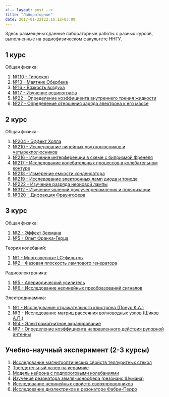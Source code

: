 ```yaml
---
<!-- layout: post -->
title: "Лабораторные"
date: 2017-01-22T22:16:12+03:00
---
```


Здесь размещены сданные лабораторные работы с разных курсов, выполненные на радиофизическом факультете ННГУ. 


## 1 курс
Общая физика:

1. [№110 - Гироскоп](/lab_pdf/1/110-giroskop.pdf)
1. [№13 - Маятник Обербека](/lab_pdf/1/13-mayatnik_oberbeka.pdf)
1. [№16 - Вязкость воздуха](/lab_pdf/1/16-vyazkostj_vozduha.pdf)
1. [№17 - Изучение осцилографа](/lab_pdf/1/17-izuchenie_oscilografa.pdf)
1. [№22 - Определение коэффициента внутреннего трения жидкости](/lab_pdf/1/22-opredelenie_koefficienta_vnutrennego_treniya_zhidkosti.pdf)
1. [№27 - Определение отношения заряда электрона к его массе](/lab_pdf/1/27-opredelenie_otnosheniya_zaryada_elektrona_k_ego_masse.pdf)

<!--more-->

## 2 курс
Общая физика:

1. [№204 - Эффект Холла](/lab_pdf/2/204-effekt_holla.pdf)
1. [№210 - Исследование линейных двухполюсников и четырехполюсников](/lab_pdf/2/210-issledovanie_lineynyh_dvuhpolyusnikov_i_chetyrehpolyusnikov.pdf)
1. [№216 - Изучение интерференции в схеме с бипризмой Френеля](/lab_pdf/2/216-izuchenie_interferencii_v_sheme_s_biprizmoy_frenelya.pdf)
1. [№217 - Исследование колебательных процессов в колебательном контуре](/lab_pdf/2/217-issledovanie_kolebateljnyh_processov_v_kolebateljnom_konture.pdf)
1. [№218 - Измерение емкости конденсатора](/lab_pdf/2/218-izmerenie_emkosti_kondensatora.pdf)
1. [№219 - Исследование электронных ламп диода и триода](/lab_pdf/2/219-issledovanie_elektronnyh_lamp_dioda_i_trioda.pdf)
1. [№222 - Изучение разряда неоновой лампы](/lab_pdf/2/222-izuchenie_razryada_neonovoy_lampy.pdf)
1. [№312 - Изучение явлений двулучепреломления и поляризации](/lab_pdf/2/312-izuchenie_yavleniy_dvulucheprelomleniya_i_polyarizacii.pdf)
1. [№320 - Дифракция Фраунгофера](/lab_pdf/2/320-difrakciya_fraungofera.pdf)

## 3 курс
Общая физика:

1. [№2 - Эффект Зеемана](/lab_pdf/3/2-effekt_zeemana.pdf)
1. [№5 - Опыт Франка-Герца](/lab_pdf/3/5-opyt_franka-gerca.pdf)

Теория колебаний:

1. [№1 - Многозвенные LC-фильтры](/lab_pdf/3/1-mnogozvennye_LC-filjtry.pdf)
1. [№2 - Фазовая плоскость лампового генератора](/lab_pdf/3/2-fazovaya_ploskostj_lampovogo_generatora.pdf)

Радиоэлектроника:

1. [№5 - Апериодический усилитель](/lab_pdf/3/5-aperiodicheskiy_usilitelj.pdf)
1. [№6 - Исследование нелинейных преобразований сигналов](/lab_pdf/3/6-issledovanie_nelineynyh_preobrazovaniy_signalov.pdf)

Электродинамика:

1. [№1 - Исследование отражательного клистрона (Понур К.А.)](https://github.com/KirillPonur/klystron/raw/Kirill/klystron.pdf)
1. [№3 - Исследование матриц рассеяния волноводных узлов (Шиков А.П.)](https://github.com/FedorSarafanov/six_poles/raw/master/six_poles.pdf)
1. [№4 - Электромагнитное экранирование](https://github.com/FedorSarafanov/em_shielding/raw/master/emshielding.pdf)
1. [№7 - Определение коэффициента направленного действия рупорной антенны](https://github.com/BigBigGamer/antennas_directional_factor/raw/master/dir_factor_lab.pdf)



## Учебно-научный эксперимент (2-3 курсы)

1. [Исследование магнитооптических свойств теллуритных стекол](/lab_pdf/une/une_issledovanie_magnitoopticheskih_svoystv_telluritnyh_stekol.pdf)
1. [Твердотельный лазер на керамике](/lab_pdf/une/une_tverdoteljnyy_lazer_na_keramike.pdf)
1. [Модель нейрона с подпороговыми колебаниями](/lab_pdf/une/une_modelj_neyrona_s_podporogovymi_kolebaniyami.pdf)
1. [Изучение резонатора земля-ионосфера (резонанс Шумана)](/lab_pdf/une/une_izuchenie_rezonatora_zemlya-ionosfera_(rezonans_shumana).pdf)
1. [Исследование нелинейных свойств сверхпроводников](/lab_pdf/une/une_issledovanie_nelineynyh_svoystv_sverhprovodnikov.pdf)
1. [Исследование диэлектриков в резонаторе Фабри-Перро](/lab_pdf/une/une_issledovanie_dielektrikov_v_rezonatore_fabri-perro.pdf)